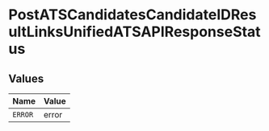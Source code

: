 # PostATSCandidatesCandidateIDResultLinksUnifiedATSAPIResponseStatus


## Values

| Name    | Value   |
| ------- | ------- |
| `ERROR` | error   |